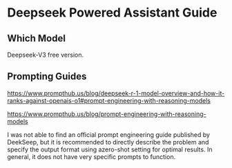 # Deepseek Powered Assistant Guide

## Which Model

Deepseek-V3 free version.

## Prompting Guides

https://www.prompthub.us/blog/deepseek-r-1-model-overview-and-how-it-ranks-against-openais-o1#prompt-engineering-with-reasoning-models

https://www.prompthub.us/blog/prompt-engineering-with-reasoning-models

I was not able to find an official prompt engineering guide published by DeekSeep, but it is recommended to directly describe the problem and specify the output format using azero-shot setting for optimal results. In general, it does not have very specific prompts to function. 
